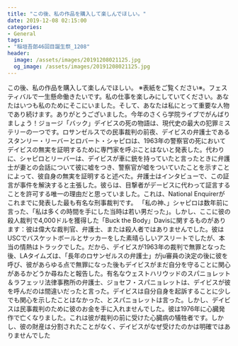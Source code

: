 ```yaml
---
title: "この後、私の作品を購入して楽しんでほしい。"
date: 2019-12-08 02:15:00
categories:
- General
tags:
- "稲垣吾郎46回目誕生祭_1208"
header:
  image: /assets/images/20191208021125.jpg
  og_image: /assets/images/20191208021125.jpg
---
```


この後、私の作品を購入して楽しんでほしい。 ※表紙をご覧ください※。フェスティバルで一生懸命働きたいです。私の仕事を楽しみにしていてください。あなたはいつも私のためにそこにいました。そして、あなたは私にとって重要な人物であり続けます。ありがとうございました。今年のさくら学院ライブでがんばりましょう！ジョージ「バック」デイビスの死の物語は、現代史の最大の犯罪ミステリーの一つです。ロサンゼルスでの民事裁判の前夜、デイビスの弁護士であるスタンリー・リーバーとロバート・シャピロは、1963年の警察官の死においてデイビスの無実を証明するために専門家を呼ぶことはないと発表した。代わりに、シャピロとリーバーは、デイビスが車に銃を持っていたと言ったときに弁護士が妻との会話について彼に嘘をつき、警察官が嘘をついていたことを示すことによって、彼自身の無実を証明すると述べた。弁護士はインタビューで、この証言が事件を解決すると主張した。彼らは、目撃者がデービスに代わって証言することを許可する唯一の理由だと思っていました。これは、National Enquirerがこれまでに発表した最も有名な刑事裁判です。 「私の神、」シャピロは数年前に言った、「私は多くの時間を手にした当時は若い男だった」。しかし、ここに彼の殺人裁判で4,000ドルを獲得した「Buck the Body」Davisに関するものがあります：彼は偉大な裁判官、弁護士、または殺人者ではありませんでした。彼はUSCでバスケットボールとサッカーをした素晴らしいアスリートでしたが、本当の情熱はトラックでした。だから、デイビスが1963年の裁判で無罪となった後、LAタイムズは、「長年のロサンゼルスの弁護士」がju審員の決定の後に彼を呼び、彼があらゆる点で無罪になった後もデイビスがまだ自分を守ることに関心があるかどうか尋ねたと報告した。有名なウェストハリウッドのスパニョレット＆ラフェッリ法律事務所の弁護士、ジョセフ・スパニョレットは、デイビスが彼を呼んだのは間違いだったと言った。デイビスは自分自身を起訴することに少しでも関心を示したことはなかった、とスパニョレットは言った。しかし、デイビスは民事裁判のために彼のお金を手に入れませんでした。彼は1976年に心臓発作で亡くなりました。これは彼が裁判の前に受けた心臓病の犠牲者です。しかし、彼の財産は分割されたことがなく、デイビスがなぜ受けたのかは明確ではありませんでした
